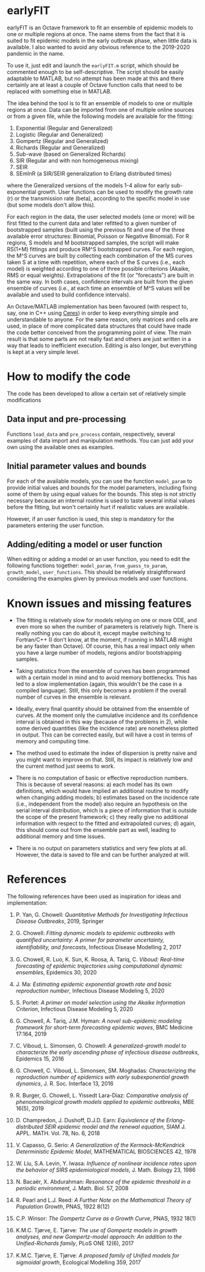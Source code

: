 # earlyFIT
earlyFIT is an Octave framework to fit an ensemble of epidemic models to one or multiple regions at once. The name stems from the fact that it is suited to fit epidemic models in the early outbreak phase, when little data is available. I also wanted to avoid any obvious reference to the 2019-2020 pandemic in the name.

To use it, just edit and launch the `earlyFIT.m` script, which should be commented enough to be self-descriptive. The script should be easily adaptable to MATLAB, but no attempt has been made at this and there certainly are at least a couple of Octave function calls that need to be replaced with something else in MATLAB.

The idea behind the tool is to fit an ensemble of models to one or multiple regions at once. Data can be imported from one of multiple online sources or from a given file, while the following models are available for the fitting:

1. Exponential (Regular and Generalized)
2. Logistic (Regular and Generalized)
3. Gompertz (Regular and Generalized)
4. Richards (Regular and Generalized)
5. Sub-wave (based on Generalized Richards)
6. SIR (Regular and with non homogeneous mixing)
7. SEIR
8. SEmInR (a SIR/SEIR generalization to Erlang distributed times)

where the Generalized versions of the models 1-4 allow for early sub-exponential growth. User functions can be used to modify the growth rate (r) or the transmission rate (beta), according to the specific model in use (but some models don't allow this).

For each region in the data, the user selected models (one or more) will be first fitted to the current data and later refitted to a given number of bootstrapped samples (built using the previous fit and one of the three available error structures: Binomial, Poisson or Negative Binomial). For R regions, S models and M bootstrapped samples, the script will make RS(1+M) fittings and produce RM^S bootstrapped curves. For each region, the M^S curves are built by collecting each combination of the MS curves taken S at a time with repetition, where each of the S curves (i.e., each model) is weighted according to one of three possible criterions (Akaike, RMS or equal weights). Extrapolations of the fit (or "forecasts") are built in the same way. In both cases, confidence intervals are built from the given ensemble of curves (i.e., at each time an ensemble of M^S values will be available and used to build confidence intervals).

An Octave/MATLAB implementation has been favoured (with respect to, say, one in C++ using [Ceres](https://github.com/ceres-solver/ceres-solver)) in order to keep everything simple and understandable to anyone. For the same reason, only matrices and cells are used, in place of more complicated data structures that could have made the code better conceived from the programming point of view. The main result is that some parts are not really fast and others are just written in a way that leads to inefficient execution. Editing is also longer, but everything is kept at a very simple level.

# How to modify the code
The code has been developed to allow a certain set of relatively simple modifications

## Data input and pre-processing
Functions `load_data` and `pre_process` contain, respectively, several examples of data import and manipulation methods. You can just add your own using the available ones as examples.

## Initial parameter values and bounds
For each of the available models, you can use the function `model_param` to provide initial values and bounds for the model parameters, including fixing some of them by using equal values for the bounds. This step is not strictly necessary because an internal routine is used to taste several initial values before the fitting, but won't certainly hurt if realistic values are available.

However, if an user function is used, this step is mandatory for the parameters entering the user function.

## Adding/editing a model or user function
When editing or adding a model or an user function, you need to edit the following functions together: `model_param`, `from_guess_to_param`, `growth_model`, `user_functions`. This should be relatively straightforward considering the examples given by previous models and user functions.

# Known issues and missing features
* The fitting is relatively slow for models relying on one or more ODE, and even more so when the number of parameters is relatively high. There is really nothing you can do about it, except maybe switching to Fortran/C++ (I don't know, at the moment, if running in MATLAB might be any faster than Octave). Of course, this has a real impact only when you have a large number of models, regions and/or bootstrapping samples.

* Taking statistics from the ensemble of curves has been programmed with a certain model in mind and to avoid memory bottlenecks. This has led to a slow implementation (again, this wouldn't be the case in a compiled language). Still, this only becomes a problem if the overall number of curves in the ensemble is relevant.

* Ideally, every final quantity should be obtained from the ensemble of curves. At the moment only the cumulative incidence and its confidence interval is obtained in this way (because of the problems in 2), while some derived quantities (like the incidence rate) are nonetheless plotted in output. This can be corrected easily, but will have a cost in terms of memory and computing time.

* The method used to estimate the index of dispersion is pretty naive and you might want to improve on that. Still, its impact is relatively low and the current method just seems to work.

* There is no computation of basic or effective reproduction numbers. This is because of several reasons: a) each model has its own definitions, which would have implied an additional routine to modify when changing adding models; b) estimates based on the incidence rate (i.e., independent from the model) also require an hypothesis on the serial interval distribution, which is a piece of information that is outside the scope of the present framework; c) they really give no additional information with respect to the fitted and extrapolated curves; d) again, this should come out from the ensemble part as well, leading to additional memory and time issues.

* There is no output on parameters statistics and very few plots at all. However, the data is saved to file and can be further analyzed at will.

# References

The following references have been used as inspiration for ideas and implementation:

1. P. Yan, G. Chowell: *Quantitative Methods for Investigating Infectious Disease Outbreaks*, 2019, Springer

2. G. Chowell: *Fitting dynamic models to epidemic outbreaks with quantiﬁed uncertainty: A primer for parameter uncertainty, identiﬁability, and forecasts*, Infectious Disease Modelling 2, 2017

3. G. Chowell, R. Luo, K. Sun, K. Roosa, A. Tariq, C. *Viboud: Real-time forecasting of epidemic trajectories using computational dynamic ensembles*, Epidemics 30, 2020

4. J. Ma: *Estimating epidemic exponential growth rate and basic reproduction number*, Infectious Disease Modeling 5, 2020

5. S. Portet: *A primer on model selection using the Akaike Information Criterion*, Infectious Disease Modeling 5, 2020

6. G. Chowell, A. Tariq, J.M. Hyman: *A novel sub-epidemic modeling framework for short-term forecasting epidemic waves*, BMC Medicine 17:164, 2019

7. C. Viboud, L. Simonsen, G. Chowell: *A generalized-growth model to characterize the early ascending phase of infectious disease outbreaks*, Epidemics 15, 2016

8. G. Chowell, C. Viboud, L. Simonsen, SM. Moghadas: *Characterizing the reproduction number of epidemics with early subexponential growth dynamics*, J. R. Soc. Interface 13, 2016

9. R. Burger, G. Chowell, L. Yissedt Lara-Diaz: *Comparative analysis of phenomenological growth models applied to epidemic outbreaks*, MBE 16(5), 2019

10. D. Champredon, J. Dushoff, D.J.D. Earn: *Equivalence of the Erlang-distributed SEIR epidemic model and the renewal equation*, SIAM J. APPL. MATH. Vol. 78, No. 6, 2018

11. V. Capasso, G. Serio: *A Generalization of the Kermack-McKendrick Deterministic Epidemic Model*, MATHEMATICAL BIOSCIENCES 42, 1978

12. W. Liu, S.A. Levin, Y. Iwasa: *Influence of nonlinear incidence rates upon the behavior of SIRS epidemiological models*, J. Math. Biology 23, 1986

13. N. Bacaër, X. Abdurahman: *Resonance of the epidemic threshold in a periodic environment*, J. Math. Biol. 57, 2008

14. R. Pearl and L.J. Reed: *A Further Note on the Mathematical Theory of Population Growth*, PNAS, 1922 8(12)

15. C.P. Winsor: *The Gompertz Curve as a Growth Curve*, PNAS, 1932 18(1)

16. K.M.C. Tjørve, E. Tjørve: *The use of Gompertz models in growth analyses, and new Gompertz-model approach: An addition to the Unified-Richards family*, PLoS ONE 12(6), 2017

17. K.M.C. Tjørve, E. Tjørve: *A proposed family of Uniﬁed models for sigmoidal growth*, Ecological Modelling 359, 2017
